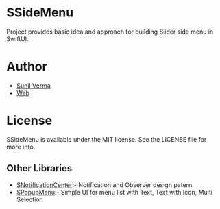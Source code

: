 # SSideMenu

Project provides basic idea and approach for building Slider side menu in SwiftUI.


# Author   

* [Sunil Verma](https://github.com/email2sunilverma)
* [Web](https://sites.google.com/view/sunil-kumar-verma/)


# License
SSideMenu is available under the MIT license. See the LICENSE file for more info.


## Other Libraries

* [SNotificationCenter]([https://github.com/email2sunilverma/SNotificationCenter):- Notification and Observer design patern.
* [SPopupMenu](https://github.com/email2sunilverma/SPopupMenu):- Simple UI for menu list with Text, Text with Icon, Multi Selection
  
